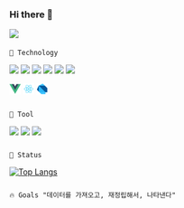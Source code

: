 ### Hi there 👋
![](https://img.shields.io/badge/version-v0.0.1-success)



```
🚀 Technology
```
<p>
  <img src="https://img.shields.io/badge/HTML5-F05138?style=flat&logo=html5&logoColor=white"/>
  <img src="https://img.shields.io/badge/CSS3-blue?style=flat&logo=html5&logoColor=white"/>
  <img src="https://img.shields.io/badge/Sass-ff69b4?style=flat&logo=html5&logoColor=white"/>
  <img src="https://img.shields.io/badge/JavaScript-yellow?style=flat&logo=html5&logoColor=white"/>
  <img src="https://img.shields.io/badge/TypeScript-informational?style=flat&logo=html5&logoColor=white"/>
  <img src="https://img.shields.io/badge/jQuery-fff?style=flat&logo=jQuery&logoColor=blue"/>
  <p>
    <code><img height="20" src="https://raw.githubusercontent.com/github/explore/80688e429a7d4ef2fca1e82350fe8e3517d3494d/topics/vue/vue.png"></code>
    <code><img height="20" src="https://raw.githubusercontent.com/github/explore/80688e429a7d4ef2fca1e82350fe8e3517d3494d/topics/react/react.png"></code>
    <code><img height="20" src="https://raw.githubusercontent.com/github/explore/80688e429a7d4ef2fca1e82350fe8e3517d3494d/topics/dart/dart.png"></code>
  </p>
</p>

###    
```
📃 Tool
```
<p>
  <img src="https://img.shields.io/badge/Visual Studio Code-24A4EA?style=flat&logo=Visual Studio Code&logoColor=white"/>
  <img src="https://img.shields.io/badge/Android Studio-3BD580?style=flat&logo=Android Studio&logoColor=white"/>
  <img src="https://img.shields.io/badge/GitHub-000?style=flat&logo=GitHub&logoColor=white"/>
</p>

###    
```
📌 Status
```

[![Top Langs](https://github-readme-stats.vercel.app/api/top-langs/?username=jaehyun1220&layout=compact)](https://github.com/anuraghazra/github-readme-stats)  

<!--
**jaehyun1220/jaehyun1220** is a ✨ _special_ ✨ repository because its `README.md` (this file) appears on your GitHub profile.

Here are some ideas to get you started:

- 🔭 I’m currently working on ...
- 🌱 I’m currently learning ...
- 👯 I’m looking to collaborate on ...
- 🤔 I’m looking for help with ...
- 💬 Ask me about ...
- 📫 How to reach me: ...
- 😄 Pronouns: ...
- ⚡ Fun fact: ...
-->



###    
```
🔥 Goals "데이터를 가져오고, 재정립해서, 나타낸다"
```
